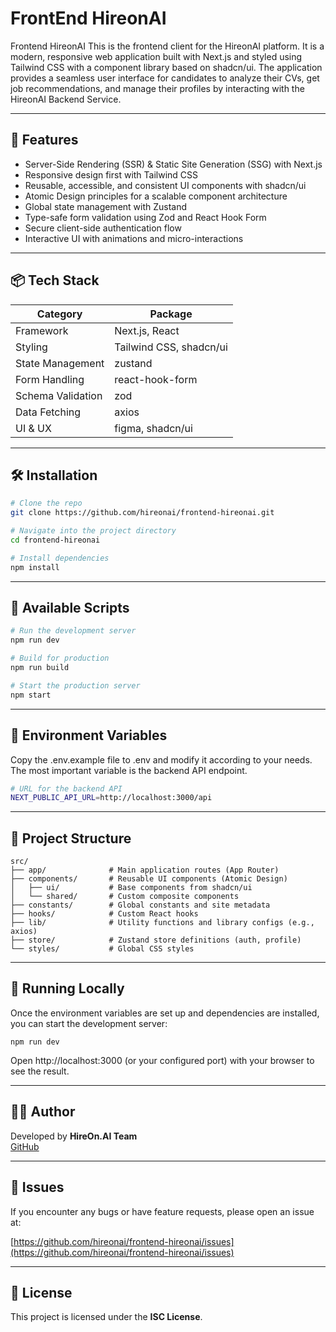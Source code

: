# FrontEnd HireonAI

Frontend HireonAI
This is the frontend client for the HireonAI platform. It is a modern, responsive web application built with Next.js and styled using Tailwind CSS with a component library based on shadcn/ui. The application provides a seamless user interface for candidates to analyze their CVs, get job recommendations, and manage their profiles by interacting with the HireonAI Backend Service.

---

## 🚀 Features

- Server-Side Rendering (SSR) & Static Site Generation (SSG) with Next.js
- Responsive design first with Tailwind CSS
- Reusable, accessible, and consistent UI components with shadcn/ui
- Atomic Design principles for a scalable component architecture
- Global state management with Zustand
- Type-safe form validation using Zod and React Hook Form
- Secure client-side authentication flow
- Interactive UI with animations and micro-interactions

---

## 📦 Tech Stack

| Category         | Package                                             |
| ---------------- | --------------------------------------------------- |
| Framework        | Next.js, React                                      |
| Styling          | Tailwind CSS, shadcn/ui                             |
| State Management | zustand                                             |
| Form Handling    | react-hook-form                                     |
| Schema Validation| zod                                                 |
| Data Fetching    | axios                                               |
| UI & UX          | figma, shadcn/ui                                    |

---

## 🛠 Installation

```bash
# Clone the repo
git clone https://github.com/hireonai/frontend-hireonai.git

# Navigate into the project directory
cd frontend-hireonai

# Install dependencies
npm install
```

---

## 🧪 Available Scripts

```bash
# Run the development server
npm run dev

# Build for production
npm run build

# Start the production server
npm start
```

---

## 🔐 Environment Variables

Copy the .env.example file to .env and modify it according to your needs. The most important variable is the backend API endpoint.

```bash
# URL for the backend API
NEXT_PUBLIC_API_URL=http://localhost:3000/api

```

---

## 📁 Project Structure

```
src/
├── app/              # Main application routes (App Router)
├── components/       # Reusable UI components (Atomic Design)
│   ├── ui/           # Base components from shadcn/ui
│   └── shared/       # Custom composite components
├── constants/        # Global constants and site metadata
├── hooks/            # Custom React hooks
├── lib/              # Utility functions and library configs (e.g., axios)
├── store/            # Zustand store definitions (auth, profile)
└── styles/           # Global CSS styles
```

---

## 📄 Running Locally
Once the environment variables are set up and dependencies are installed, you can start the development server:
```
npm run dev
```

Open http://localhost:3000 (or your configured port) with your browser to see the result.

---

## 🧑‍💻 Author

Developed by **HireOn.AI Team**  
[GitHub](https://github.com/hireonai)

---

## 🐛 Issues

If you encounter any bugs or have feature requests, please open an issue at:

[https://github.com/hireonai/frontend-hireonai/issues](https://github.com/hireonai/frontend-hireonai/issues)

---

## 📄 License

This project is licensed under the **ISC License**.
